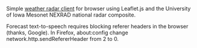 Simple [weather radar client](https://ninevoltz.github.io/weather_radar/index.html) for browser using Leaflet.js and the University of Iowa Mesonet NEXRAD national radar composite.

Forecast text-to-speech requires blocking referer headers in the browser (thanks, Google). In Firefox, about:config change network.http.sendRefererHeader from 2 to 0.
